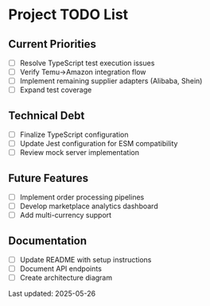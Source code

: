 # Project TODO List

## Current Priorities
- [ ] Resolve TypeScript test execution issues
- [ ] Verify Temu→Amazon integration flow
- [ ] Implement remaining supplier adapters (Alibaba, Shein)
- [ ] Expand test coverage

## Technical Debt
- [ ] Finalize TypeScript configuration
- [ ] Update Jest configuration for ESM compatibility
- [ ] Review mock server implementation

## Future Features
- [ ] Implement order processing pipelines
- [ ] Develop marketplace analytics dashboard
- [ ] Add multi-currency support

## Documentation
- [ ] Update README with setup instructions
- [ ] Document API endpoints
- [ ] Create architecture diagram

Last updated: 2025-05-26